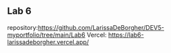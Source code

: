 ## Lab 6

repository:https://github.com/LarissaDeBorgher/DEV5-myportfolio/tree/main/Lab6
Vercel: https://lab6-larissadeborgher.vercel.app/


